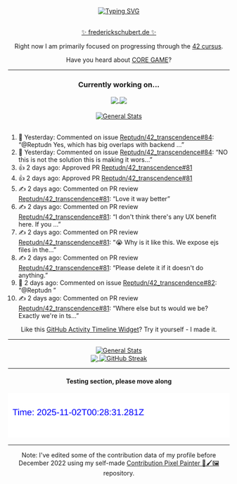 <div align="center">
	<a href="https://git.io/typing-svg"><img src="https://readme-typing-svg.demolab.com?font=Fira+Code&size=30&pause=1000&color=70A5FD&background=1A1B27&center=true&vCenter=true&repeat=false&random=false&width=550&lines=%F0%9F%91%8B+Hello+World!+I'm+Freddy!+%F0%9F%96%96" alt="Typing SVG" /></a>
</div>
<br>
<div align="center">
	<p></p><a href="https://frederickschubert.de">✨ frederickschubert.de ✨</a></p>
	<p>Right now I am primarily focused on progressing through the <a href="https://github.com/FreddyMSchubert/42_cursus">42 cursus</a>.</p>
	<p>Have you heard about <a href="https://coregame.de/">CORE GAME</a>?</p>
</div>

<hr>

<div align="center">

### Currently working on...

<!-- [![current_repo](https://github-readme-stats.vercel.app/api/pin/?username=FreddyMSchubert&repo=Crafty_Concoctions&theme=tokyonight)](https://github.com/FreddyMSchubert/Crafty_Concoctions) -->

<div align="center">
	<a href="https://github.com/Reptudn/42_transcendence" target="_blank">
		<img align="center" src="https://github-readme-stats.vercel.app/api/pin/?username=Reptudn&repo=42_transcendence&theme=tokyonight" />
	</a>
	<a href="https://github.com/42core-team/even_COREnier" target="_blank">
		<img align="center" src="https://github-readme-stats.vercel.app/api/pin/?username=42core-team&repo=even_COREnier&theme=tokyonight" />
	</a>
</div>

<br>

<div align="center">
	<a href="https://github.com/FreddyMSchubert/42_cursus" target="_blank">
		<img align="center" src="https://github-readme-stats.vercel.app/api/pin/?username=FreddyMSchubert&repo=42_cursus&theme=tokyonight" alt="General Stats" />
	</a>
</div>

<br>

<div align="left">
<ol>
<!-- ACTIVITY:START -->
<li>💬 Yesterday: Commented on issue <a href="https://github.com/Reptudn/42_transcendence/issues/84#issuecomment-3102197191">Reptudn/42_transcendence#84</a>: “@Reptudn Yes, which has big overlaps with backend …”</li>
<li>💬 Yesterday: Commented on issue <a href="https://github.com/Reptudn/42_transcendence/issues/84#issuecomment-3100845007">Reptudn/42_transcendence#84</a>: “NO this is not the solution this is making it wors…”</li>
<li>👍 2 days ago: Approved PR <a href="https://github.com/Reptudn/42_transcendence/pull/81">Reptudn/42_transcendence#81</a></li>
<li>👍 2 days ago: Approved PR <a href="https://github.com/Reptudn/42_transcendence/pull/81">Reptudn/42_transcendence#81</a></li>
<li>✍️ 2 days ago: Commented on PR review <a href="https://github.com/Reptudn/42_transcendence/pull/81#discussion_r2220332661">Reptudn/42_transcendence#81</a>: “Love it way better”</li>
<li>✍️ 2 days ago: Commented on PR review <a href="https://github.com/Reptudn/42_transcendence/pull/81#discussion_r2220310356">Reptudn/42_transcendence#81</a>: “I don't think there's any UX benefit here. If you …”</li>
<li>✍️ 2 days ago: Commented on PR review <a href="https://github.com/Reptudn/42_transcendence/pull/81#discussion_r2220295090">Reptudn/42_transcendence#81</a>: “😭 Why is it like this. We expose ejs files in the…”</li>
<li>✍️ 2 days ago: Commented on PR review <a href="https://github.com/Reptudn/42_transcendence/pull/81#discussion_r2220276772">Reptudn/42_transcendence#81</a>: “Please delete it if it doesn't do anything.”</li>
<li>💬 2 days ago: Commented on issue <a href="https://github.com/Reptudn/42_transcendence/pull/82#issuecomment-3098717670">Reptudn/42_transcendence#82</a>: “@Reptudn ”</li>
<li>✍️ 2 days ago: Commented on PR review <a href="https://github.com/Reptudn/42_transcendence/pull/81#discussion_r2219693346">Reptudn/42_transcendence#81</a>: “Where else but ts would we be? Exactly we're in ts…”</li>
<!-- ACTIVITY:END -->
</ol>
</div>

Like this [GitHub Activity Timeline Widget](https://github.com/FreddyMSchubert/github-activity-timeline)? Try it yourself - I made it.

<hr>

<div align="center">
	<a href="https://github.com/anuraghazra/github-readme-stats" target="_blank">
		<img height=200 align="center" src="https://github-readme-stats.vercel.app/api?username=FreddyMSchubert&show_icons=true&theme=tokyonight&card_width=650" alt="General Stats" />
	</a>
</div>

<div align="center">
	<a href="https://github.com/anuraghazra/github-readme-stats" target="_blank">
		<img height=200 align="center" src="https://github-readme-stats.vercel.app/api/top-langs/?username=FreddyMSchubert&layout=donut&theme=tokyonight&card_width=320">
	</a>
	<a href="https://github.com/DenverCoder1/github-readme-streak-stats" target="_blank">
		<img height=200 align="center" src="https://streak-stats.demolab.com?user=FreddyMSchubert&theme=tokyonight&date_format=j%20M%5B%20Y%5D&card_width=320&card_height=200&hide_total_contributions=true" alt="GitHub Streak" />
	</a>
</div>

<hr>

#### Testing section, please move along

![GitHub Defenders SVG](https://github.com/FreddyMSchubert/FreddyMSchubert/blob/github_defenders_output/output.svg)

<hr>

Note: I've edited some of the contribution data of my profile before December 2022 using my self-made [Contribution Pixel Painter 🎨🖌️🖼️](https://github.com/FreddyMSchubert/contribution-pixel-painter) repository.
